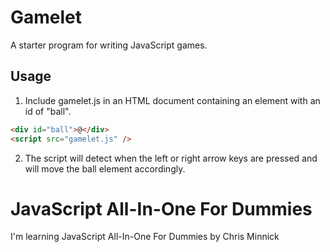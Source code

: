 # Gamelet

A starter program for writing JavaScript games.

## Usage

1. Include gamelet.js in an HTML document containing an element with an id of "ball".

```html
<div id="ball">@</div>
<script src="gamelet.js" />
```

2. The script will detect when the left or right arrow keys are pressed and will move the ball element accordingly.

# JavaScript All-In-One For Dummies

I'm learning JavaScript All-In-One For Dummies by Chris Minnick
